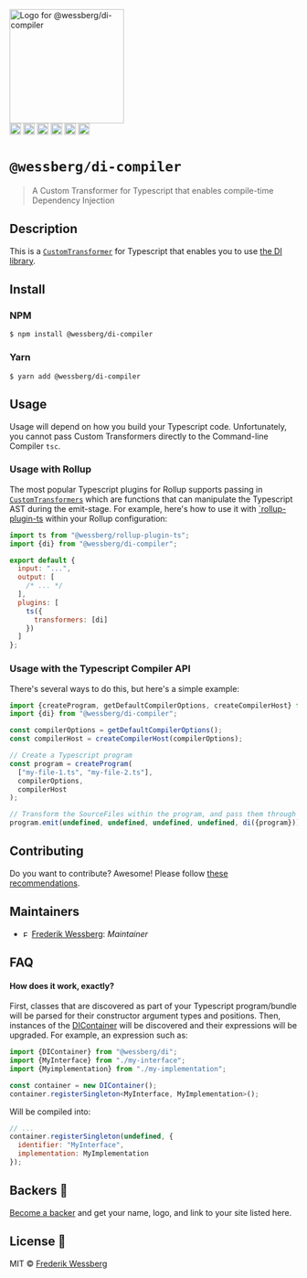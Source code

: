 <img alt="Logo for @wessberg/di-compiler" src="https://raw.githubusercontent.com/wessberg/di-compiler/master/documentation/asset/di-logo.png" height="200"></img><br>
<a href="https://npmcharts.com/compare/@wessberg/di-compiler?minimal=true"><img alt="Downloads per month" src="https://img.shields.io/npm/dm/%40wessberg%2Fdi-compiler.svg" height="20"></img></a>
<a href="https://david-dm.org/wessberg/di-compiler"><img alt="Dependencies" src="https://img.shields.io/david/wessberg/di-compiler.svg" height="20"></img></a>
<a href="https://www.npmjs.com/package/@wessberg/di-compiler"><img alt="NPM Version" src="https://badge.fury.io/js/%40wessberg%2Fdi-compiler.svg" height="20"></img></a>
<a href="https://github.com/wessberg/di-compiler/graphs/contributors"><img alt="Contributors" src="https://img.shields.io/github/contributors/wessberg%2Fdi-compiler.svg" height="20"></img></a>
<a href="https://opensource.org/licenses/MIT"><img alt="MIT License" src="https://img.shields.io/badge/License-MIT-yellow.svg" height="20"></img></a>
<a href="https://www.patreon.com/bePatron?u=11315442"><img alt="Support on Patreon" src="https://c5.patreon.com/external/logo/become_a_patron_button@2x.png" height="20"></img></a>

# `@wessberg/di-compiler`

> A Custom Transformer for Typescript that enables compile-time Dependency Injection

## Description

This is a [`CustomTransformer`](https://github.com/Microsoft/TypeScript/pull/13940) for Typescript that enables you to use [the DI library](https://github.com/wessberg/di).

## Install

### NPM

```
$ npm install @wessberg/di-compiler
```

### Yarn

```
$ yarn add @wessberg/di-compiler
```

## Usage

Usage will depend on how you build your Typescript code. Unfortunately, you cannot pass Custom Transformers directly to the Command-line Compiler `tsc`.

### Usage with Rollup

The most popular Typescript plugins for Rollup supports passing in [`CustomTransformers`](https://github.com/Microsoft/TypeScript/pull/13940) which are functions that can manipulate the Typescript AST during the emit-stage.
For example, here's how to use it with [`rollup-plugin-ts](https://github.com/wessberg/rollup-plugin-ts) within your Rollup configuration:

```javascript
import ts from "@wessberg/rollup-plugin-ts";
import {di} from "@wessberg/di-compiler";

export default {
  input: "...",
  output: [
    /* ... */
  ],
  plugins: [
    ts({
      transformers: [di]
    })
  ]
};
```

### Usage with the Typescript Compiler API

There's several ways to do this, but here's a simple example:

```typescript
import {createProgram, getDefaultCompilerOptions, createCompilerHost} from "typescript";
import {di} from "@wessberg/di-compiler";

const compilerOptions = getDefaultCompilerOptions();
const compilerHost = createCompilerHost(compilerOptions);

// Create a Typescript program
const program = createProgram(
  ["my-file-1.ts", "my-file-2.ts"],
  compilerOptions,
  compilerHost
);

// Transform the SourceFiles within the program, and pass them through the 'di' transformer
program.emit(undefined, undefined, undefined, undefined, di({program}));
```

## Contributing

Do you want to contribute? Awesome! Please follow [these recommendations](./CONTRIBUTING.md).

## Maintainers

- <a href="https://github.com/wessberg"><img alt="Frederik Wessberg" src="https://avatars2.githubusercontent.com/u/20454213?s=460&v=4" height="11"></img></a> [Frederik Wessberg](https://github.com/wessberg): _Maintainer_

## FAQ

#### How does it work, exactly?

First, classes that are discovered as part of your Typescript program/bundle will be parsed for their constructor argument types and positions.
Then, instances of the [DIContainer](https://github.com/wessberg/di) will be discovered and their expressions will be upgraded.
For example, an expression such as:

```typescript
import {DIContainer} from "@wessberg/di";
import {MyInterface} from "./my-interface";
import {Myimplementation} from "./my-implementation";

const container = new DIContainer();
container.registerSingleton<MyInterface, MyImplementation>();
```

Will be compiled into:

```javascript
// ...
container.registerSingleton(undefined, {
  identifier: "MyInterface",
  implementation: MyImplementation
});
```

## Backers 🏅

[Become a backer](https://www.patreon.com/bePatron?u=11315442) and get your name, logo, and link to your site listed here.

## License 📄

MIT © [Frederik Wessberg](https://github.com/wessberg)
